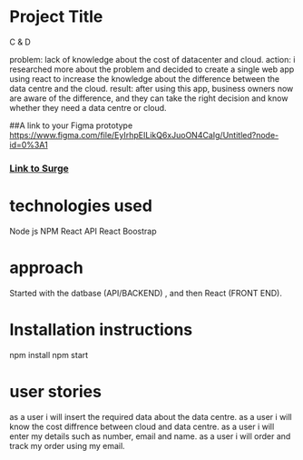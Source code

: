# Project Title
C & D


problem: lack of knowledge about the cost of datacenter and cloud.
action: i researched more about the problem and decided to create a single web app using react to increase the knowledge about the difference between the data centre and the cloud.
result: after using this app, business owners now are aware of the difference, and they can take the right decision and know whether they need a data centre or cloud.



##A link to your Figma prototype
https://www.figma.com/file/EyIrhpEILikQ6xJuoON4CaIg/Untitled?node-id=0%3A1

### [Link to Surge](http://rural-quiver.surge.sh)

# technologies used
Node js
NPM
React
API
React Boostrap

# approach

Started with the datbase (API/BACKEND) , and then React (FRONT END).

# Installation instructions

npm install
npm start

# user stories
as a user i will insert the required data about the data centre.
as a user i will know the cost diffrence between cloud and data centre.
as a user i will enter my details such as number, email and name.
as a user i will order and track my order using my email.
